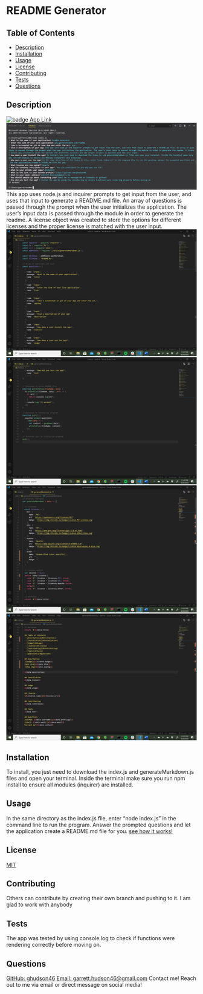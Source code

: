 # README Generator
  ## Table of Contents
  - [Description](#Description)
  - [Installation](#Installation)
  - [Usage](#Usage)
  - [License](#License)
  - [Contributing](#Contributing)
  - [Tests](#Tests)
  - [Questions](#Questions)
  ## Description
  ![badge](https://img.shields.io/badge/License-MIT-yellow.svg)
  [App Link](https://github.com/ghudson46/readme)
  ![App Img](img/readme1.png)
  This app uses node.js and inquirer prompts to get input from the user, and uses that input to generate a README.md file. An array of questions is passed through the prompt when the user initializes the application. The user’s input data is passed through the module in order to generate the readme. A license object was created to store the options for different licenses and the proper license is matched with the user input. ![App Img](img/readme2.png) ![App Img](img/readme3.png) ![App Img](img/readme4.png) ![App Img](img/readme5.png)
  ## Installation
  To install, you just need to download the index.js and generateMarkdown.js files and open your terminal. Inside the terminal make sure you run npm install to ensure all modules (inquirer) are installed.
  ## Usage
  In the same directory as the index.js file, enter “node index.js” in the command line to run the program. Answer the prompted questions and let the application create a README.md file for you. [see how it works!](https://youtu.be/eiWv6rfYF5s)
  ## License
  [MIT](https://opensource.org/licenses/MIT)
  ## Contributing
  Others can contribute by creating their own branch and pushing to it. I am glad to work with anybody
  ## Tests
  The app was tested by using console.log to check if functions were rendering correctly before moving on.
  ## Questions
  [GitHub: ghudson46](https://github.com/ghudson46)
  [Email: garrett.hudson46@gmail.com](garrett.hudson46@gmail.com)
  Contact me! Reach out to me via email or direct message on social media!
  
